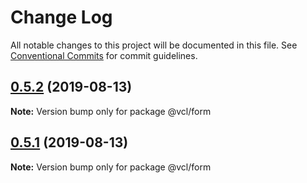 # Change Log

All notable changes to this project will be documented in this file.
See [Conventional Commits](https://conventionalcommits.org) for commit guidelines.

## [0.5.2](https://github.com/vcl/form/compare/v0.5.1...v0.5.2) (2019-08-13)

**Note:** Version bump only for package @vcl/form





## [0.5.1](https://github.com/vcl/form/compare/v0.5.0...v0.5.1) (2019-08-13)

**Note:** Version bump only for package @vcl/form
